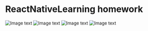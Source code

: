 # ReactNativeLearning homework

![Image text](https://github.com/chiyuelaochao/ReactNativeLearning/blob/master/Screenshot_2017-04-02-19-52-16.png)
![Image text](https://github.com/chiyuelaochao/ReactNativeLearning/blob/master/Screenshot_2017-04-02-19-55-21.png)
![Image text](https://github.com/chiyuelaochao/ReactNativeLearning/blob/master/Screenshot_2017-04-02-19-55-39.png)
![Image text](https://github.com/chiyuelaochao/ReactNativeLearning/blob/master/Screenshot_2017-04-02-19-56-00.png)
